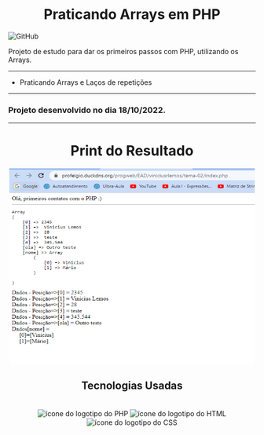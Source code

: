 <h1 align="center">Praticando Arrays em PHP</h1>

![GitHub](https://img.shields.io/github/license/viniciuslemos93/estudos_backend/)

Projeto de estudo para dar os primeiros passos com PHP, utilizando os Arrays.

<hr>

- Praticando Arrays e Laços de repetições

<hr>
<h3> Projeto desenvolvido no dia 18/10/2022. </h3>
<hr>

<h1 align="center">Print do Resultado</h1>
<div align="center">
<img align="center" alt="Print do resultado das operações aritméticas em PHP" height="400" width="500" src="print-resultado.PNG">
</div>
<h2 align="center">Tecnologias Usadas</h2>
<div align="center">
     <div style="display: inline_block margin-left:auto margin-rigth:auto"><br>       
       <img align="center" alt="ícone do logotipo do PHP" height="40 widht="50" src="https://cdn.jsdelivr.net/gh/devicons/devicon/icons/php/php-original.svg" />
       <img align="center" alt="ícone do logotipo do HTML" height="40 widht="50" src="https://cdn.jsdelivr.net/gh/devicons/devicon/icons/html5/html5-plain-wordmark.svg" />
       <img align="center" alt="ícone do logotipo do CSS" height="40 widht="50" src="https://cdn.jsdelivr.net/gh/devicons/devicon/icons/css3/css3-plain-wordmark.svg" />
    </div>
</div>

